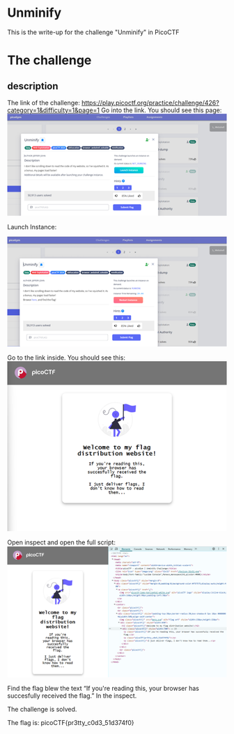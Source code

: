 # Unminify 
This is the write-up for the challenge "Unminify" in PicoCTF

# The challenge
## description
The link of the challenge: https://play.picoctf.org/practice/challenge/426?category=1&difficulty=1&page=1
Go into the link.
You should see this page:
![challenge](./img/challenge.png) 
 
Launch Instance:

![launch](./img/launch.png)  
 
Go to the link inside.
You should see this:
![mission_screen](./img/mission_screen.png) 
 
Open inspect and open the full script:
![inspect](./img/inspect.png)  
 
Find the flag blew the text “If you're reading this, your browser has succesfully received the flag.” In the inspect.

The challenge is solved.

The flag is: picoCTF{pr3tty_c0d3_51d374f0}

